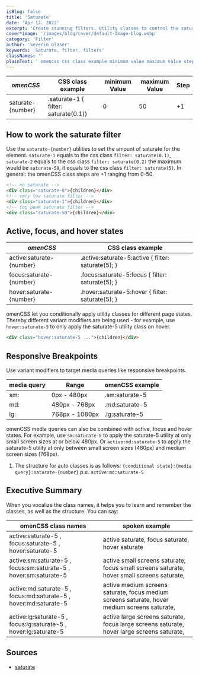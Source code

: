 ```yaml
---
isBlog: false
title: 'Saturate'
date: 'Apr 12. 2022'
excerpt: 'Create stunning filters. Utility classes to control the saturate.'
cover*image: '/images/blog/cover/default-Image-blog.webp'
category: 'Filter'
author: 'Severin Glaser'
keywords: 'Saturate, filter, filters'
classNames: ''
plainText: ' omencss css class example minimum value maximum value step saturate number saturate-1 filter: saturate 0 1 0 50 +1 how to work the saturate filter use the `saturate number ` utilities to set the amount of saturate for the element `saturate-1` equals to the css class `filter: saturate 0 1 ` `saturate-2` equals to the css class `filter: saturate 0 2 ` the maximum would be `saturate-50` it equals to the css class `filter: saturate 5 ` in general: the omencss class steps are +1 ranging from 0-50  active focus and hover states omencss css class example active:saturate number active :saturate-5:active filter: saturate 5 ; focus:saturate number focus :saturate-5:focus filter: saturate 5 ; hover:saturate number hover :saturate-5:hover filter: saturate 5 ; omencss let you conditionally apply utility classes for different page states thereby different variant modifiers are being used for example use `hover:saturate-5` to only apply the saturate-5 utility class on hover  responsive breakpoints use variant modifiers to target media queries like responsive breakpoints media query range omencss example sm: 0px 480px sm:saturate-5 md: 480px 768px md:saturate-5 lg: 768px 1080px lg:saturate-5 omencss media queries can also be combined with active focus and hover states for example use `sm:saturate-5` to apply the saturate-5 utility at only small screen sizes at or below 480px or `active:md:saturate-5` to apply the saturate-5 utility at only between small screen sizes 480px and medium screen sizes 768px 1 the structure for auto classes is as follows: ` conditional state : media query :saturate number ` p e `active:md:saturate-5` executive summary when you vocalize the class names it helps you to learn and remember the classes as well as the structure you can say: omencss class names spoken example active:saturate-5 focus:saturate-5 hover:saturate-5 active saturate focus saturate hover saturate active:sm:saturate-5 focus:sm:saturate-5 hover:sm:saturate-5 active small screens saturate focus small screens saturate hover small screens saturate active:md:saturate-5 focus:md:saturate-5 hover:md:saturate-5 active medium screens saturate focus medium screens saturate hover medium screens saturate active:lg:saturate-5 focus:lg:saturate-5 hover:lg:saturate-5 active large screens saturate focus large screens saturate hover large screens saturate sources saturate https: developer mozilla org en-us docs web css filter-function saturate '
---
```


| _omenCSS_         | CSS class example                    | minimum Value | maximum Value | Step |
| ----------------- | ------------------------------------ | ------------- | ------------- | ---- |
| saturate-{number} | .saturate-1 { filter: saturate(0.1)} | 0             | 50            | +1   |

## How to work the saturate filter

Use the `saturate-{number}` utilities to set the amount of saturate for the element. `saturate-1` equals to the css class `filter: saturate(0.1)`, `saturate-2` equals to the css class `filter: saturate(0.2)` the maximum would be `saturate-50`, it equals to the css class `filter: saturate(5)`. In general: the omenCSS class steps are +1 ranging from 0-50.

```html
<!-- no saturate -->
<div class="saturate-0">{children}</div>
<!-- very low saturate filter -->
<div class="saturate-1">{children}</div>
<!-- top peak saturate filter -->
<div class="saturate-50">{children}</div>
```

## Active, focus, and hover states

| _omenCSS_                | CSS class example                                   |
| ------------------------ | --------------------------------------------------- |
| active:saturate-{number} | .active\:saturate-5:active { filter: saturate(5); } |
| focus:saturate-{number}  | .focus\:saturate-5:focus { filter: saturate(5); }   |
| hover:saturate-{number}  | .hover\:saturate-5:hover { filter: saturate(5); }   |

omenCSS let you conditionally apply utility classes for different page states. Thereby different variant modifiers are being used - for example, use `hover:saturate-5` to only apply the saturate-5 utility class on hover.

```html
<div class="hover:saturate-5 ...">{children}</div>
```

## Responsive Breakpoints

Use variant modifiers to target media queries like responsive breakpoints.

| media query | Range          | omenCSS example |
| ----------- | -------------- | --------------- |
| sm:         | 0px - 480px    | .sm:saturate-5  |
| md:         | 480px - 768px  | .md:saturate-5  |
| lg:         | 768px - 1080px | .lg:saturate-5  |

omenCSS media queries can also be combined with active, focus and hover states. For example, use `sm:saturate-5` to apply the saturate-5 utility at only small screen sizes at or below 480px. Or `active:md:saturate-5` to apply the saturate-5 utility at only between small screen sizes (480px) and medium screen sizes (768px).

1. The structure for auto classes is as follows: `{conditional state}:{media query}:saturate-{number}` p.e. `active:md:saturate-5`

## Executive Summary

When you vocalize the class names, it helps you to learn and remember the classes, as well as the structure. You can say:

| omenCSS class names                                              | spoken example                                                                                |
| ---------------------------------------------------------------- | --------------------------------------------------------------------------------------------- |
| active:saturate-5 , focus:saturate-5 , hover:saturate-5          | active saturate, focus saturate, hover saturate                                               |
| active:sm:saturate-5 , focus:sm:saturate-5 , hover:sm:saturate-5 | active small screens saturate, focus small screens saturate, hover small screens saturate,    |
| active:md:saturate-5 , focus:md:saturate-5 , hover:md:saturate-5 | active medium screens saturate, focus medium screens saturate, hover medium screens saturate, |
| active:lg:saturate-5 , focus:lg:saturate-5 , hover:lg:saturate-5 | active large screens saturate, focus large screens saturate, hover large screens saturate,    |

## Sources

- [saturate](https://developer.mozilla.org/en-US/docs/Web/CSS/filter-function/saturate)
